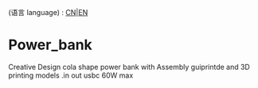 (语言 language) : [CN](https://github.com/fBn0523/Power_bank/edit/main/README.md)|[EN](https://github.com/fBn0523/Power_bank/blob/main/README_EN.md)
# Power_bank
Creative Design cola shape power bank with Assembly guiprintde and 3D printing models .in out usbc 60W max
